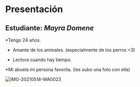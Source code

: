 # Presentación

## Estudiante: _Mayra Domene_

*Tengo 24 años.

* Amante de los animales.  (especialmente de los perros <3)

* Lectora cuando hay tiempo.

*Mi abuela mi persona favorita. (les subo una foto con ella)

![IMG-20210518-WA0023](https://user-images.githubusercontent.com/89815301/131419487-86c2c2e5-1723-4659-a2ba-0b4e820b5f76.jpg)

